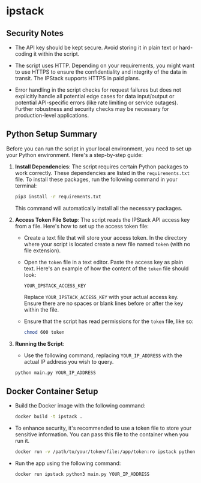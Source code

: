 # ipstack

## Security Notes

- The API key should be kept secure. Avoid storing it in plain text or hard-coding it within the script.

- The script uses HTTP. Depending on your requirements, you might want to use HTTPS to ensure the confidentiality and integrity of the data in transit. The IPStack supports HTTPS in paid plans.

- Error handling in the script checks for request failures but does not explicitly handle all potential edge cases for data input/output or potential API-specific errors (like rate limiting or service outages). Further robustness and security checks may be necessary for production-level applications.

## Python Setup Summary

Before you can run the script in your local environment, you need to set up your Python environment. Here's a step-by-step guide:

1. **Install Dependencies**: The script requires certain Python packages to work correctly. These dependencies are listed in the `requirements.txt` file. To install these packages, run the following command in your terminal:
    ```sh
    pip3 install -r requirements.txt
    ```
    This command will automatically install all the necessary packages.

2. **Access Token File Setup**: The script reads the IPStack API access key from a file. Here's how to set up the access token file:

    - Create a text file that will store your access token. In the directory where your script is located create a new file named `token` (with no file extension).

    - Open the `token` file in a text editor. Paste the access key as plain text. Here's an example of how the content of the `token` file should look:

      ```
      YOUR_IPSTACK_ACCESS_KEY
      ```

      Replace `YOUR_IPSTACK_ACCESS_KEY` with your actual access key. Ensure there are no spaces or blank lines before or after the key within the file.

    - Ensure that the script has read permissions for the `token` file, like so:

      ```sh
      chmod 600 token
      ```
3. **Running the Script**: 
   - Use the following command, replacing `YOUR_IP_ADDRESS` with the actual IP address you wish to query.
    ```sh
    python main.py YOUR_IP_ADDRESS
    ```
   
## Docker Container Setup

- Build the Docker image with the following command:
    ```sh
    docker build -t ipstack .
    ```

- To enhance security, it's recommended to use a token file to store your sensitive information. You can pass this file to the container when you run it. 

    ```sh
    docker run -v /path/to/your/token/file:/app/token:ro ipstack python3 main.py YOUR_IP_ADDRESS
    ```
  
- Run the app using the following command:

    ```sh
    docker run ipstack python3 main.py YOUR_IP_ADDRESS
    ```
